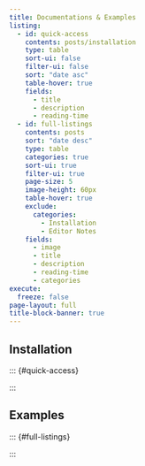 ```yaml
---
title: Documentations & Examples
listing:
  - id: quick-access
    contents: posts/installation
    type: table
    sort-ui: false
    filter-ui: false
    sort: "date asc"
    table-hover: true
    fields:
      - title
      - description
      - reading-time
  - id: full-listings
    contents: posts
    sort: "date desc"
    type: table
    categories: true
    sort-ui: true
    filter-ui: true
    page-size: 5
    image-height: 60px
    table-hover: true
    exclude:
      categories: 
        - Installation
        - Editor Notes
    fields:
      - image
      - title
      - description
      - reading-time
      - categories
execute:
  freeze: false
page-layout: full
title-block-banner: true
---
```


## Installation

::: {#quick-access}

:::



## Examples

::: {#full-listings}

:::
